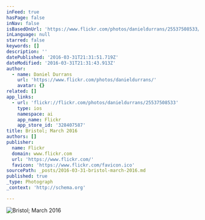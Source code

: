 ```yaml
---
inFeed: true
hasPage: false
inNav: false
isBasedOnUrl: 'https://www.flickr.com/photos/danieldurrans/25537508533/in/dateposted/'
inLanguage: null
starred: false
keywords: []
description: ''
datePublished: '2016-03-31T21:31:51.719Z'
dateModified: '2016-03-31T21:31:43.913Z'
author:
  - name: Daniel Durrans
    url: 'https://www.flickr.com/photos/danieldurrans/'
    avatar: {}
related: []
app_links:
  - url: 'flickr://flickr.com/photos/danieldurrans/25537508533'
    type: ios
    namespace: ai
    app_name: Flickr
    app_store_id: '328407587'
title: Bristol; March 2016
authors: []
publisher:
  name: Flickr
  domain: www.flickr.com
  url: 'https://www.flickr.com/'
  favicon: 'https://www.flickr.com/favicon.ico'
sourcePath: _posts/2016-03-31-bristol-march-2016.md
published: true
_type: Photograph
_context: 'http://schema.org'

---
```

![Bristol; March 2016](https://s3-us-west-2.amazonaws.com/the-grid-img/p/e4c7cdf08db216274963d4c70f3389ea48adef2a.jpg)